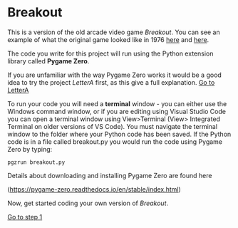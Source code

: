 # Breakout

This is a version of the old arcade video game *Breakout*. You can see an example of what the original game looked like in 1976  [here](https://www.youtube.com/watch?v=eaCY6QQZVEc) and [here](https://youtu.be/tlKy9UhZKzk).

The code you write for this project will run using the Python extension library called **Pygame Zero**.

If you are unfamiliar with the way Pygame Zero works it would be a good idea to try the project *LetterA* first, as this give a full explanation. [Go to LetterA](https://github.com/WokLibCodeClub/LetterA)

To run your code you will need a **terminal** window - you can either use the Windows command window, or if you are editing using Visual Studio Code you can open a terminal window using View>Terminal (View> Integrated Terminal on older versions of VS Code). You must navigate the terminal window to the folder where your Python code has been saved. If the Python code is in a file called breakout.py you would run the code using Pygame Zero by typing:
```
pgzrun breakout.py
```

Details about downloading and installing Pygame Zero are found here

(https://pygame-zero.readthedocs.io/en/stable/index.html)


Now, get started coding your own version of *Breakout*.

[Go to step 1](step01-screen_and_ball)
